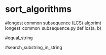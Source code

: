 # sort_algorithms




 #longest common subsequence (LCS) algorimt
 longest_common_subsequence.py
 def lcs(a, b)
 
 #equal_string
 
 #search_substring_in_string
 
 
